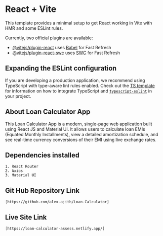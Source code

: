 # React + Vite

This template provides a minimal setup to get React working in Vite with HMR and some ESLint rules.

Currently, two official plugins are available:

- [@vitejs/plugin-react](https://github.com/vitejs/vite-plugin-react/blob/main/packages/plugin-react) uses [Babel](https://babeljs.io/) for Fast Refresh
- [@vitejs/plugin-react-swc](https://github.com/vitejs/vite-plugin-react/blob/main/packages/plugin-react-swc) uses [SWC](https://swc.rs/) for Fast Refresh

## Expanding the ESLint configuration

If you are developing a production application, we recommend using TypeScript with type-aware lint rules enabled. Check out the [TS template](https://github.com/vitejs/vite/tree/main/packages/create-vite/template-react-ts) for information on how to integrate TypeScript and [`typescript-eslint`](https://typescript-eslint.io) in your project.


## About Loan Calculator App
This Loan Calculator App is a modern, single-page web application built using React JS and Material UI. It allows users to calculate loan EMIs (Equated Monthly Installments), view a detailed amortization
schedule, and see real-time currency conversions of their EMI using live exchange rates.

## Dependencies installed
    1. React Router
    2. Axios
    3. Material UI

## Git Hub Repository Link
    [https://github.com/alex-ajith/Loan-Calculator]

## Live Site Link
    [https://loan-calculator-assess.netlify.app/]